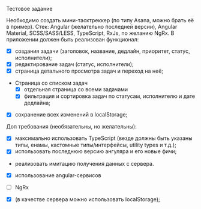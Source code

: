 Тестовое задание

Необходимо создать мини-тасктреккер (по типу Asana, можно брать её в пример).
Стек: Angular (желательно последней версии), Angular Material, SCSS/SASS/LESS, TypeScript, RxJs, по желанию NgRx.
В приложении должен быть реализован функционал:
- [x] создания задачи (заголовок, название, дедлайн, приоритет, статус, исполнители);
- [x] редактирование задач (статус, исполнители);
- [x] страница детального просмотра задач и переход на неё;
- Страница со списком задач
  - [x] отдельная страница со всеми задачами 
  - [x] фильтрация и сортировка задач по статусам, исполнителю и дате дедлайна;
  
 - [x] сохранение всех изменений в localStorage;

Доп требования (необязательны, но желательны):
- [x] максимально использовать TypeScript (везде должны быть указаны типы, енамы, кастомные типы/интерфейсы, utility types и т.д.);
- [x] использовать последнюю версию ангуляра и его новые фичи;
- реализовать имитацию получения данных с сервера.
 - [x] использование angular-сервисов 
 - [ ] NgRx 
 - [x] (в качестве сервера можно использовать localStorage); 


